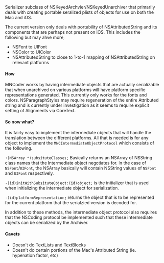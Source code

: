 Serializer subclass of NSKeyedArchvier/NSKeyedUnarchiver that primarily deals with creating portable seralized plists of objects for use on both the Mac and iOS.

The current version only deals with portability of NSAttributedString and its components that are perhaps not present on iOS. This includes the following but may ahve more,

- NSFont to UIFont
- NSColor to UIColor
- NSAttributedString to close to 1-to-1 mapping of NSAttributedString on relevant platforms

#### How
MNCoder works by having intermediate objects that are actually serializable that when unarchived on various platforms will have platform specific representations generated. This currently only works for the fonts and colors. NSParagraphStyles may require regeneration of the entire Attributed string and is currently under investigation as it seems to require explicit setting of Alignments via CoreText.

#### So now what?
It is fairly easy to implement the intermediate objects that will handle the translation between the different platforms. All that is needed is for any object to implement the `MNCIntermediateObjectProtocol` which consists of the following.

`+(NSArray *)subsituteClasses;` Basically returns an NSArray of NSString class names that the Intermediate object negotiates for. In the case of `NSFont`/`UIFont`, the NSArray basically will contain NSString values of `NSFont` and `UIFont` respectively.

`-(id)initWithSubsituteObject:(id)object;` is the initializer that is used when initializing the intermediate object for serialization.

`-(id)platformRepresentation;` returns the object that is to be represented for the current platform that the serialzied version is decoded for.

In addition to these methods, the intermediate object protocol also requires that the NSCoding protocol be implemented such that these intermediate objects can be serialized by the Archiver.

#### Cavets
- Doesn't do TextLists and TextBlocks
- Doesn't do certain portions of the Mac's Attributed String (ie. hypenation factor, etc)